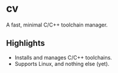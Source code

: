 # cv

A fast, minimal C/C++ toolchain manager.

## Highlights

* Installs and manages C/C++ toolchains.
* Supports Linux, and nothing else (yet).
